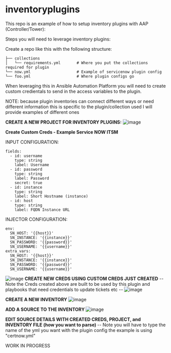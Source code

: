 # inventoryplugins


This repo is an example of how to setup inventory plugins with AAP (Controller/Tower):

Steps you will need to leverage inventory plugins:

Create a repo like this with the following structure:

<pre class="line-number language-yaml"><code>├── collections
│   └── requirements.yml       # Where you put the collections required for plugin
└── now.yml                    # Example of servicenow plugin config
└── foo.yml                    # Where plugin configs go
</code></pre>

When leveraging this in Ansible Automation Platform you will need to create custom credientals to send in the access variables to the plugin.

NOTE: because plugin inventories can connect different ways or need different information this is specific to the plugin/collection used I will provide examples of different ones


<B>CREATE A NEW PROJECT FOR INVENTORY PLUGINS:</B>
![image](https://user-images.githubusercontent.com/17077661/118025735-04bb4900-b315-11eb-88e5-27a3afee8ccc.png)

<B>Create Custom Creds - Example Service NOW ITSM </B>

INPUT CONFIGURATION:
<pre class="line-number language-yaml"><code>fields:
  - id: username
    type: string
    label: Username
  - id: password
    type: string
    label: Password
    secret: true
  - id: instance
    type: string
    label: Short Hostname (instance)
  - id: host
    type: string
    label: FQDN Instance URL
</code></pre>
INJECTOR CONFIGURATION:
<pre class="line-number language-yaml"><code>env:
  SN_HOST: '{{host}}'
  SN_INSTANCE: '{{instance}}'
  SN_PASSWORD: '{{password}}'
  SN_USERNAME: '{{username}}'
extra_vars:
  SN_HOST: '{{host}}'
  SN_INSTANCE: '{{instance}}'
  SN_PASSWORD: '{{password}}'
  SN_USERNAME: '{{username}}'
</code></pre>
![image](https://user-images.githubusercontent.com/17077661/118027549-e9e9d400-b316-11eb-903a-a9131e218eac.png)
<B> CREATE NEW CREDS USING CUSTOM CREDS JUST CREATED</B>
-- Note the Creds created above are built to be used by this plugin and playbooks that need credentials to update tickets etc --
![image](https://user-images.githubusercontent.com/17077661/118028290-c5422c00-b317-11eb-8908-fd66352ae226.png)


<B>CREATE A NEW INVENTORY</B>
![image](https://user-images.githubusercontent.com/17077661/118025859-24527180-b315-11eb-840a-4ca83e530006.png)

<B> ADD A SOURCE TO THE INVENTORY </B>
![image](https://user-images.githubusercontent.com/17077661/118025958-2d434300-b315-11eb-97d1-02cf21897d8e.png)

<B> EDIT SOURCE DETAILS WITH CREATED CREDS, PROJECT, and INVENTORY FILE (how you want to parse) </B>
-- Note you will have to type the name of the yml you want with the plugin config the example is using "certnow.yml"










WORK IN PROGRESS
